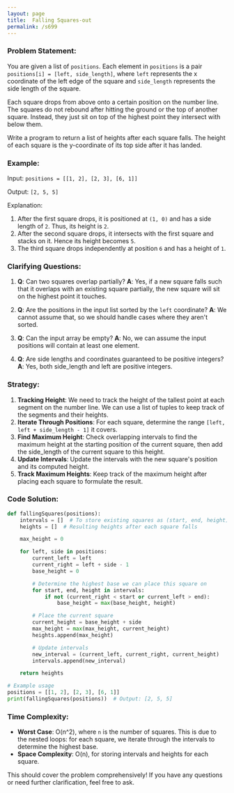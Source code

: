 ```yaml
---
layout: page
title:  Falling Squares-out
permalink: /s699
---
```


### Problem Statement:

You are given a list of `positions`. Each element in `positions` is a pair `positions[i] = [left, side_length]`, where `left` represents the x coordinate of the left edge of the square and `side_length` represents the side length of the square.

Each square drops from above onto a certain position on the number line. The squares do not rebound after hitting the ground or the top of another square. Instead, they just sit on top of the highest point they intersect with below them.

Write a program to return a list of heights after each square falls. The height of each square is the y-coordinate of its top side after it has landed.

### Example:

Input: `positions = [[1, 2], [2, 3], [6, 1]]`

Output: `[2, 5, 5]`

Explanation:

1. After the first square drops, it is positioned at `(1, 0)` and has a side length of `2`. Thus, its height is `2`.
2. After the second square drops, it intersects with the first square and stacks on it. Hence its height becomes `5`.
3. The third square drops independently at position `6` and has a height of `1`.

### Clarifying Questions:

1. **Q**: Can two squares overlap partially?
   **A**: Yes, if a new square falls such that it overlaps with an existing square partially, the new square will sit on the highest point it touches.

2. **Q**: Are the positions in the input list sorted by the `left` coordinate?
   **A**: We cannot assume that, so we should handle cases where they aren't sorted.

3. **Q**: Can the input array be empty?
   **A**: No, we can assume the input positions will contain at least one element.

4. **Q**: Are side lengths and coordinates guaranteed to be positive integers?
   **A**: Yes, both side_length and left are positive integers.

### Strategy:

1. **Tracking Height**: We need to track the height of the tallest point at each segment on the number line. We can use a list of tuples to keep track of the segments and their heights.
2. **Iterate Through Positions**: For each square, determine the range `[left, left + side_length - 1]` it covers.
3. **Find Maximum Height**: Check overlapping intervals to find the maximum height at the starting position of the current square, then add the side_length of the current square to this height.
4. **Update Intervals**: Update the intervals with the new square's position and its computed height.
5. **Track Maximum Heights**: Keep track of the maximum height after placing each square to formulate the result.

### Code Solution:

```python
def fallingSquares(positions):
    intervals = []  # To store existing squares as (start, end, height) tuples
    heights = []  # Resulting heights after each square falls

    max_height = 0

    for left, side in positions:
        current_left = left
        current_right = left + side - 1
        base_height = 0

        # Determine the highest base we can place this square on
        for start, end, height in intervals:
            if not (current_right < start or current_left > end):
                base_height = max(base_height, height)

        # Place the current square
        current_height = base_height + side
        max_height = max(max_height, current_height)
        heights.append(max_height)

        # Update intervals
        new_interval = (current_left, current_right, current_height)
        intervals.append(new_interval)

    return heights

# Example usage
positions = [[1, 2], [2, 3], [6, 1]]
print(fallingSquares(positions))  # Output: [2, 5, 5]
```

### Time Complexity:

- **Worst Case**: O(n^2), where `n` is the number of squares. This is due to the nested loops: for each square, we iterate through the intervals to determine the highest base.
- **Space Complexity**: O(n), for storing intervals and heights for each square.

This should cover the problem comprehensively! If you have any questions or need further clarification, feel free to ask.
